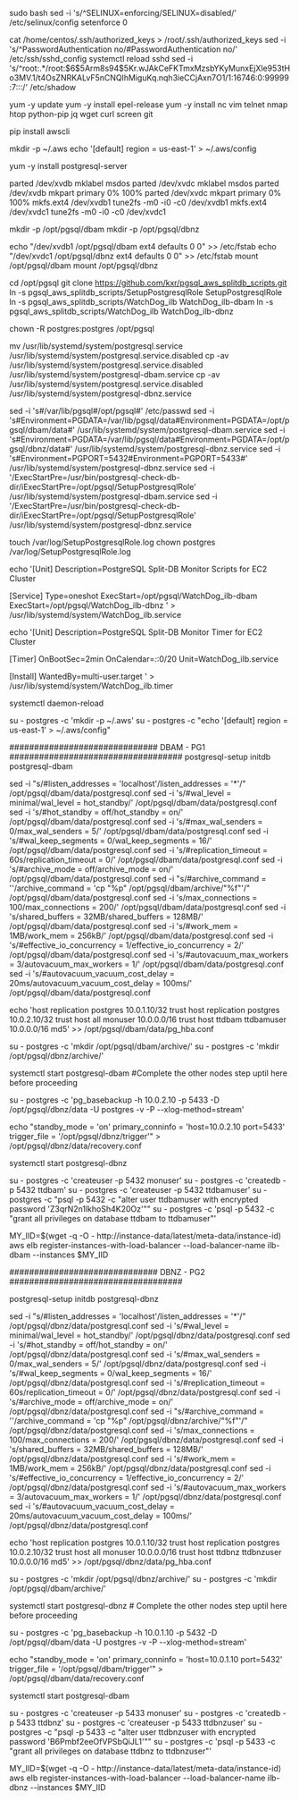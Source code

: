 sudo bash
sed -i 's/^SELINUX=enforcing/SELINUX=disabled/' /etc/selinux/config
setenforce 0

cat /home/centos/.ssh/authorized_keys > /root/.ssh/authorized_keys
sed -i 's/^PasswordAuthentication no/#PasswordAuthentication no/' /etc/ssh/sshd_config
systemctl reload sshd
sed -i 's/^root:.*/root:\$6\$5Arm8s94\$5Kr\.wJAkCeFKTmxMzsbYKyMunxEjXle953tHo3MV\.1\/t4OsZNRKALvF5nCNQlhMiguKq\.nqh3ieCCjAxn7O1\/1:16746:0:99999:7:::/' /etc/shadow

yum -y update
yum -y install epel-release
yum -y install nc vim telnet nmap htop python-pip jq wget curl screen git

pip install awscli

mkdir -p ~/.aws
echo '[default]
region = us-east-1' > ~/.aws/config

yum -y install postgresql-server

parted /dev/xvdb mklabel msdos
parted /dev/xvdc mklabel msdos
parted /dev/xvdb mkpart primary 0% 100%
parted /dev/xvdc mkpart primary 0% 100%
mkfs.ext4  /dev/xvdb1
tune2fs -m0 -i0 -c0   /dev/xvdb1
mkfs.ext4  /dev/xvdc1
tune2fs -m0 -i0 -c0   /dev/xvdc1

mkdir -p /opt/pgsql/dbam
mkdir -p /opt/pgsql/dbnz

echo "/dev/xvdb1      /opt/pgsql/dbam         ext4    defaults        0 0" >> /etc/fstab
echo "/dev/xvdc1      /opt/pgsql/dbnz         ext4    defaults        0 0" >> /etc/fstab
mount /opt/pgsql/dbam
mount /opt/pgsql/dbnz


cd /opt/pgsql
git clone https://github.com/kxr/pgsql_aws_splitdb_scripts.git
ln -s pgsql_aws_splitdb_scripts/SetupPostgresqlRole SetupPostgresqlRole
ln -s pgsql_aws_splitdb_scripts/WatchDog_ilb WatchDog_ilb-dbam
ln -s pgsql_aws_splitdb_scripts/WatchDog_ilb WatchDog_ilb-dbnz

chown -R postgres:postgres /opt/pgsql

mv /usr/lib/systemd/system/postgresql.service /usr/lib/systemd/system/postgresql.service.disabled
cp -av /usr/lib/systemd/system/postgresql.service.disabled /usr/lib/systemd/system/postgresql-dbam.service
cp -av /usr/lib/systemd/system/postgresql.service.disabled /usr/lib/systemd/system/postgresql-dbnz.service

sed -i 's#/var/lib/pgsql#/opt/pgsql#' /etc/passwd
sed -i 's#Environment=PGDATA=/var/lib/pgsql/data#Environment=PGDATA=/opt/pgsql/dbam/data#'  /usr/lib/systemd/system/postgresql-dbam.service
sed -i 's#Environment=PGDATA=/var/lib/pgsql/data#Environment=PGDATA=/opt/pgsql/dbnz/data#'  /usr/lib/systemd/system/postgresql-dbnz.service
sed -i 's#Environment=PGPORT=5432#Environment=PGPORT=5433#'  /usr/lib/systemd/system/postgresql-dbnz.service
sed -i '/ExecStartPre=\/usr\/bin\/postgresql-check-db-dir/iExecStartPre=\/opt\/pgsql\/SetupPostgresqlRole' /usr/lib/systemd/system/postgresql-dbam.service
sed -i '/ExecStartPre=\/usr\/bin\/postgresql-check-db-dir/iExecStartPre=\/opt\/pgsql\/SetupPostgresqlRole' /usr/lib/systemd/system/postgresql-dbnz.service

touch /var/log/SetupPostgresqlRole.log
chown postgres /var/log/SetupPostgresqlRole.log


echo '[Unit]
Description=PostgreSQL Split-DB Monitor Scripts for EC2 Cluster

[Service]
Type=oneshot
ExecStart=/opt/pgsql/WatchDog_ilb-dbam
ExecStart=/opt/pgsql/WatchDog_ilb-dbnz
' > /usr/lib/systemd/system/WatchDog_ilb.service

echo '[Unit]
Description=PostgreSQL Split-DB Monitor Timer for EC2 Cluster

[Timer]
OnBootSec=2min
OnCalendar=*:*:0/20
Unit=WatchDog_ilb.service

[Install]
WantedBy=multi-user.target
' > /usr/lib/systemd/system/WatchDog_ilb.timer


systemctl daemon-reload

su - postgres -c 'mkdir -p ~/.aws'
su - postgres -c "echo '[default]
region = us-east-1' > ~/.aws/config"


############################## DBAM - PG1 ###################################
postgresql-setup initdb postgresql-dbam

sed -i "s/#listen_addresses = 'localhost'/listen_addresses = '*'/" /opt/pgsql/dbam/data/postgresql.conf
sed -i 's/#wal_level = minimal/wal_level = hot_standby/' /opt/pgsql/dbam/data/postgresql.conf
sed -i 's/#hot_standby = off/hot_standby = on/' /opt/pgsql/dbam/data/postgresql.conf
sed -i 's/#max_wal_senders = 0/max_wal_senders = 5/' /opt/pgsql/dbam/data/postgresql.conf
sed -i 's/#wal_keep_segments = 0/wal_keep_segments = 16/' /opt/pgsql/dbam/data/postgresql.conf
sed -i 's/#replication_timeout = 60s/replication_timeout = 0/' /opt/pgsql/dbam/data/postgresql.conf
sed -i 's/#archive_mode = off/archive_mode = on/' /opt/pgsql/dbam/data/postgresql.conf
sed -i "s/#archive_command = ''/archive_command = 'cp \"%p\" \/opt\/pgsql\/dbam\/archive\/\"%f\"'/" /opt/pgsql/dbam/data/postgresql.conf
sed -i 's/max_connections = 100/max_connections = 200/' /opt/pgsql/dbam/data/postgresql.conf
sed -i 's/shared_buffers = 32MB/shared_buffers = 128MB/' /opt/pgsql/dbam/data/postgresql.conf
sed -i 's/#work_mem = 1MB/work_mem = 256kB/' /opt/pgsql/dbam/data/postgresql.conf
sed -i 's/#effective_io_concurrency = 1/effective_io_concurrency = 2/' /opt/pgsql/dbam/data/postgresql.conf
sed -i 's/#autovacuum_max_workers = 3/autovacuum_max_workers = 1/' /opt/pgsql/dbam/data/postgresql.conf
sed -i 's/#autovacuum_vacuum_cost_delay = 20ms/autovacuum_vacuum_cost_delay = 100ms/' /opt/pgsql/dbam/data/postgresql.conf

echo 'host  replication   postgres   10.0.1.10/32      trust
host  replication   postgres   10.0.2.10/32      trust
host  all    monuser    10.0.0.0/16    trust
host  ttdbam   ttdbamuser   10.0.0.0/16      md5' >> /opt/pgsql/dbam/data/pg_hba.conf


su - postgres -c 'mkdir /opt/pgsql/dbam/archive/'
su - postgres -c 'mkdir /opt/pgsql/dbnz/archive/'

systemctl start postgresql-dbam #Complete the other nodes step uptil here before proceeding

su - postgres -c 'pg_basebackup -h 10.0.2.10 -p 5433 -D /opt/pgsql/dbnz/data -U postgres -v -P --xlog-method=stream'

echo "standby_mode = 'on'
primary_conninfo = 'host=10.0.2.10 port=5433'
trigger_file = '/opt/pgsql/dbnz/trigger'" > /opt/pgsql/dbnz/data/recovery.conf

systemctl start postgresql-dbnz


su - postgres -c 'createuser -p 5432 monuser'
su - postgres -c 'createdb -p 5432 ttdbam'
su - postgres -c 'createuser -p 5432 ttdbamuser'
su - postgres -c "psql -p 5432 -c \"alter user ttdbamuser with encrypted password 'Z3qrN2n1lkhoSh4K20Oz'\""
su - postgres -c 'psql -p 5432 -c "grant all privileges on database ttdbam to ttdbamuser"'


MY_IID=$(wget -q -O - http://instance-data/latest/meta-data/instance-id)
aws elb register-instances-with-load-balancer --load-balancer-name ilb-dbam --instances $MY_IID


############################## DBNZ - PG2 ###################################

postgresql-setup initdb postgresql-dbnz

sed -i "s/#listen_addresses = 'localhost'/listen_addresses = '*'/" /opt/pgsql/dbnz/data/postgresql.conf
sed -i 's/#wal_level = minimal/wal_level = hot_standby/' /opt/pgsql/dbnz/data/postgresql.conf
sed -i 's/#hot_standby = off/hot_standby = on/' /opt/pgsql/dbnz/data/postgresql.conf
sed -i 's/#max_wal_senders = 0/max_wal_senders = 5/' /opt/pgsql/dbnz/data/postgresql.conf
sed -i 's/#wal_keep_segments = 0/wal_keep_segments = 16/' /opt/pgsql/dbnz/data/postgresql.conf
sed -i 's/#replication_timeout = 60s/replication_timeout = 0/' /opt/pgsql/dbnz/data/postgresql.conf
sed -i 's/#archive_mode = off/archive_mode = on/' /opt/pgsql/dbnz/data/postgresql.conf
sed -i "s/#archive_command = ''/archive_command = 'cp \"%p\" \/opt\/pgsql\/dbnz\/archive\/\"%f\"'/" /opt/pgsql/dbnz/data/postgresql.conf
sed -i 's/max_connections = 100/max_connections = 200/' /opt/pgsql/dbnz/data/postgresql.conf
sed -i 's/shared_buffers = 32MB/shared_buffers = 128MB/' /opt/pgsql/dbnz/data/postgresql.conf
sed -i 's/#work_mem = 1MB/work_mem = 256kB/' /opt/pgsql/dbnz/data/postgresql.conf
sed -i 's/#effective_io_concurrency = 1/effective_io_concurrency = 2/' /opt/pgsql/dbnz/data/postgresql.conf
sed -i 's/#autovacuum_max_workers = 3/autovacuum_max_workers = 1/' /opt/pgsql/dbnz/data/postgresql.conf
sed -i 's/#autovacuum_vacuum_cost_delay = 20ms/autovacuum_vacuum_cost_delay = 100ms/' /opt/pgsql/dbnz/data/postgresql.conf


echo 'host  replication   postgres   10.0.1.10/32      trust
host  replication   postgres   10.0.2.10/32      trust
host  all    monuser    10.0.0.0/16    trust
host  ttdbnz   ttdbnzuser   10.0.0.0/16      md5' >> /opt/pgsql/dbnz/data/pg_hba.conf


su - postgres -c 'mkdir /opt/pgsql/dbnz/archive/'
su - postgres -c 'mkdir /opt/pgsql/dbam/archive/'

systemctl start postgresql-dbnz # Complete the other nodes step uptil here before proceeding

su - postgres -c 'pg_basebackup -h 10.0.1.10 -p 5432 -D /opt/pgsql/dbam/data -U postgres -v -P --xlog-method=stream'

echo "standby_mode = 'on'
primary_conninfo = 'host=10.0.1.10 port=5432'
trigger_file = '/opt/pgsql/dbam/trigger'" > /opt/pgsql/dbam/data/recovery.conf

systemctl start postgresql-dbam


su - postgres -c 'createuser -p 5433 monuser'
su - postgres -c 'createdb -p 5433 ttdbnz'
su - postgres -c 'createuser -p 5433 ttdbnzuser'
su - postgres -c "psql -p 5433 -c \"alter user ttdbnzuser with encrypted password 'B6Pmbf2eeOfVPSbQiJL1'\""
su - postgres -c 'psql -p 5433 -c "grant all privileges on database ttdbnz to ttdbnzuser"'


MY_IID=$(wget -q -O - http://instance-data/latest/meta-data/instance-id)
aws elb register-instances-with-load-balancer --load-balancer-name ilb-dbnz --instances $MY_IID
